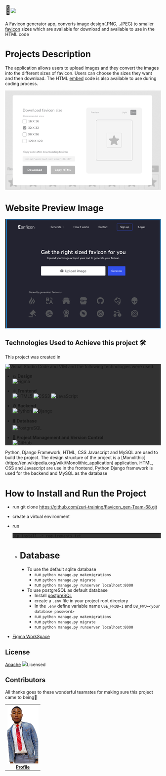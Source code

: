 
# 🧲[![](https://img.shields.io/badge/Conficon-blueviolet?style=for-the-badge)](https://hamzamohdzubair.github.io/redant/)
A Favicon generator app, converts image design(.PNG, .JPEG) to smaller [favicon](https://en.wikipedia.org/wiki/Favicon) sizes which are available for download and available to use in the HTML code

# Projects Description
The application allows users to upload images and they convert the images into the different sizes of favicon. Users can choose the sizes they want and then download.
The HTML [embed](https://en.wikipedia.org/wiki/Embedded) code is also available to use during coding process.


![My Image](media/footer.png)



# Website Preview Image



![HeaderImage](media/header.png)

## Technologies Used to Achieve this project 🛠️

This project was created in 
<div style="background-color: rgb(50, 50, 50);">

![Visual Studio Code](https://img.shields.io/badge/Visual%20Studio%20Code-0078d7.svg?style=for-the-badge&logo=visual-studio-code&logoColor=white) and VIM
and the following technologies were used: <br/>

* ♎ __Design__<br/>
        ![Figma](https://img.shields.io/badge/figma-%23F24E1E.svg?style=for-the-badge&logo=figma&logoColor=white)

* ⚛️ __Frontend__<br/>
      ![HTML5](https://img.shields.io/badge/html5-%23E34F26.svg?style=for-the-badge&logo=html5&logoColor=white)
      ![CSS3](https://img.shields.io/badge/css3-%231572B6.svg?style=for-the-badge&logo=css3&logoColor=white)
      ![JavaScript](https://img.shields.io/badge/javascript-%23323330.svg?style=for-the-badge&logo=javascript&logoColor=%23F7DF1E)

* ⚙️ __Backend__<br/>
        ![Python](https://img.shields.io/badge/python-3670A0?style=for-the-badge&logo=python&logoColor=ffdd54)
        ![Django](https://img.shields.io/badge/django-%23092E20.svg?style=for-the-badge&logo=django&logoColor=white)


* 🛢️ __Database__<br/>
        ![PostgreSQL](https://img.shields.io/badge/postgres-%23316192.svg?&style=for-the-badge&logo=postgresql&logoColor=white)


* 🎡 __Project Management and Version Control__<br/>
        ![GitHub](https://img.shields.io/badge/github-%23121011.svg?style=for-the-badge&logo=github&logoColor=white)
</div>
Python, Django Framework, HTML, CSS Javascript and MySQL are used to build the project. The design structure of the project is a [Monolithic](https://en.wikipedia.org/wiki/Monolithic_application) application. HTML, CSS and Javascript are use in the frontend, Python Django framework is used for the backend and MySQL as the database

# How to Install and Run the Project
-  run git clone https://github.com/zuri-training/Favicon_gen-Team-68.git 
- create a virtual environment
- run <div style="background-color: rgb(50, 50, 50);">```pip install -r requirements.txt``` </div>
  - # Database
    - To use the default sqlite database
      - run ```python manage.py makemigrations```
      - run ```python manage.py migrate```
      - run ```python manage.py runserver localhost:8000```
    - To use postgreSQL as default database
      - Install [postgreSQL](https://www.postgresql.org/download/)
      - create a ```.env``` file in your project root directory
      - In the ```.env``` define variable name ```USE_PROD=1``` and ```DB_PWD=<your database password>```
      - run ```python manage.py makemigrations```
      - run ```python manage.py migrate```
      - run ```python manage.py runserver localhost:8000```


- [Figma WorkSpace](https://www.figma.com/file/Om0i0dm6XOQN27utcHw5QD/Favicon-general?node-id=0%3A1)

## License
[Apache](https://www.apache.org/licenses/) ![](https://img.shields.io/badge/Apache-0078d7.svg)Licensed

## Contributors
All thanks goes to these wonderful teamates for making sure this project came to being👏
<!--Please use the format below to add your own details. 3 persons in each row -->
<table>
  <tr>
    <td align="center" style="backgroundColor:blueviolet";>
    <img src="https://raw.githubusercontent.com/Tony-smile/images-icons/master/images/Tony.png" width="100px;" alt="Tony-smile"/><br />
    <a href="https://tony-smile.github.io/mock-poetfolio/#"><b>Profile</b></a><br>
    </td>
  </tr>
  <tr>
    
 
  </tr>
</table>
